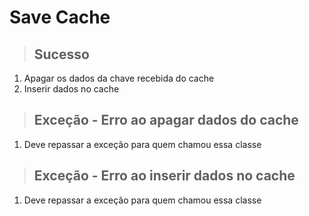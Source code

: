 # Save Cache

> ## Sucesso

1. Apagar os dados da chave recebida do cache
2. Inserir dados no cache

> ## Exceção - Erro ao apagar dados do cache

1. Deve repassar a exceção para quem chamou essa classe

> ## Exceção - Erro ao inserir dados no cache

1. Deve repassar a exceção para quem chamou essa classe
